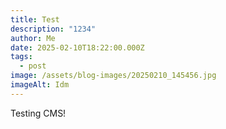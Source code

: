 ```yaml
---
title: Test
description: "1234"
author: Me
date: 2025-02-10T18:22:00.000Z
tags:
  - post
image: /assets/blog-images/20250210_145456.jpg
imageAlt: Idm
---
```

Testing CMS!
